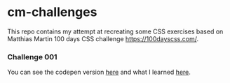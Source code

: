 # cm-challenges

This repo contains my attempt at recreating some CSS exercises based on Matthias Martin 100 days CSS challenge <https://100dayscss.com/>. 

### Challenge 001
You can see the codepen version [here](https://codepen.io/anylerolero/full/MXxXaB) and what I learned [here](https://github.com/anyruizd/cm-challenges/tree/master/001#what-i-learned).
